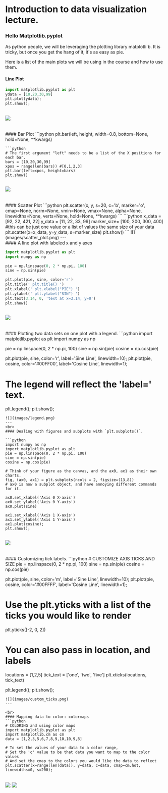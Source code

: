 # Introduction to data visualization lecture.  

### Hello Matplotlib.pyplot
As python people, we will be leveraging the plotting library matplotli`b.  It is tricky, but once you get the hang of it, it's as easy as pie.  

Here is a list of the main plots we will be using in the course and how to use them.  
#### Line Plot

```python
import matplotlib.pyplot as plt
ydata = [10,20,30,99]
plt.plot(ydata);
plt.show();
```

![](images/line_plot.png)
---
<br>
#### Bar Plot
```python
plt.bar(left, height, width=0.8, bottom=None, hold=None, **kwargs)

```
```python
# The first argument "left" needs to be a list of the X positions for each bar.  
bars = [10,20,30,99]
xpos = range(len(bars)) #[0,1,2,3]
plt.bar(left=xpos, height=bars)
plt.show()
```
![](images/bar_plot.png)
---
<br>
#### Scatter Plot
```python
plt.scatter(x, y, s=20, c='b', marker='o', cmap=None, norm=None, vmin=None, vmax=None, alpha=None, linewidths=None, verts=None, hold=None, **kwargs)
```
```python
x_data = [92, 22, 421, 22]
y_data = [11, 22, 33, 99]
marker_size= [100, 200, 300, 400] #this can be just one value or a list of values the same size of your data
plt.scatter(x=x_data, y=y_data, s=marker_size)
plt.show()
```
![](images/scatter_plot.png)
---
<br>
#### A line plot with labeled x and y axes

```python
import matplotlib.pyplot as plt
import numpy as np

pie = np.linspace(0, 2 * np.pi, 100)
sine = np.sin(pie)

plt.plot(pie, sine, color='r')
plt.title(' plt.title() ')
plt.xlabel(' plt.xlabel("PIE") ')
plt.ylabel(' plt.ylabel("SIN") ')
plt.text(3.14, 0, 'text at x=3.14, y=0')
plt.show()
```
![](images/axes_labels.png)
---

<br>
#### Plotting two data sets on one plot with a legend.
```python
import matplotlib.pyplot as plt
import numpy as np

pie = np.linspace(0, 2 * np.pi, 100)
sine = np.sin(pie)
cosine = np.cos(pie)

plt.plot(pie, sine, color='r', label='Sine Line', linewidth=10);
plt.plot(pie, cosine, color='#00FF00', label='Cosine Line', linewidth=1);
# The legend will reflect the 'label=' text.
plt.legend();
plt.show();
```
![](images/legend.png)
---
<br>
#### Dealing with figures and subplots with `plt.subplots()`.

```python
import numpy as np
import matplotlib.pyplot as plt
pie = np.linspace(0, 2 * np.pi, 100)
sine = np.sin(pie)
cosine = np.cos(pie)

# Think of your figure as the canvas, and the ax0, ax1 as their own charts.
fig, (ax0, ax1) = plt.subplots(ncols = 2, figsize=(13,8))
# ax0 is now a subplot object, and have annoying different commands for it.

ax0.set_xlabel('Axis 0 X-axis')
ax0.set_ylabel('Axis 0 Y-axis')
ax0.plot(sine)

ax1.set_xlabel('Axis 1 X-axis')
ax1.set_ylabel('Axis 1 Y-axis')
ax1.plot(cosine);
plt.show();
```
![](images/figure_1.png)
---
<br>
#### Customizing tick labels.
```python
# CUSTOMIZE AXIS TICKS AND SIZE
pie = np.linspace(0, 2 * np.pi, 100)
sine = np.sin(pie)
cosine = np.cos(pie)

plt.plot(pie, sine, color='m', label='Sine Line', linewidth=10);
plt.plot(pie, cosine, color='#00FFFF', label='Cosine Line', linewidth=1);

# Use the plt.yticks with a list of the ticks you would like to render
plt.yticks([-2, 0, 2])

# You can also pass in location, and labels
locations = [1,2,5]
tick_text = ['one', 'two', 'five']
plt.xticks(locations, tick_text)

plt.legend();
plt.show();
```
![](images/custom_ticks.png)
---

<br>
#### Mapping data to color: colormaps
```python
# COLORING and using color maps
import matplotlib.pyplot as plt
import matplotlib.cm as cm
data = [1,2,3,5,6,7,8,9,10,10,9,8]

# To set the values of your data to a color range,
# Set the 'c' value to be that data you want to map to the color values
# And set the cmap to the colors you would like the data to reflect
plt.scatter(x=range(len(data)), y=data, c=data, cmap=cm.hot, linewidths=0, s=200);
```
![](images/colormapping.png)
![](images/colormaps.jpg)
---

